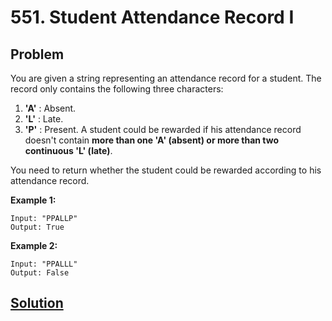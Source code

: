 # 551. Student Attendance Record I

## Problem

You are given a string representing an attendance record for a student. The record only contains the following three characters:
  1. **'A'** : Absent.
  2. **'L'** : Late.
  3. **'P'** : Present.
A student could be rewarded if his attendance record doesn't contain **more than one 'A' (absent) or more than two continuous 'L' (late)**.

You need to return whether the student could be rewarded according to his attendance record.

**Example 1:**
```
Input: "PPALLP"
Output: True
```

**Example 2:**
```
Input: "PPALLL"
Output: False
```

## [Solution](answer.py)
